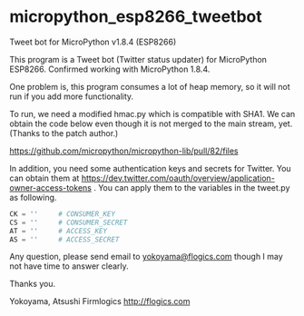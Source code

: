 # micropython_esp8266_tweetbot
Tweet bot for MicroPython v1.8.4 (ESP8266)

This program is a Tweet bot (Twitter status updater) for MicroPython ESP8266.
Confirmed working with MicroPython 1.8.4.

One problem is, this program consumes a lot of heap memory, so it will not run
if you add more functionality.

To run, we need a modified hmac.py which is compatible with SHA1.  We can
obtain the code below even though it is not merged to the main stream, yet.
(Thanks to the patch author.)

https://github.com/micropython/micropython-lib/pull/82/files

In addition, you need some authentication keys and secrets for Twitter.
You can obtain
them at https://dev.twitter.com/oauth/overview/application-owner-access-tokens .
You can apply them to the variables in the tweet.py as following.

```python
CK = ''     # CONSUMER_KEY
CS = ''     # CONSUMER_SECRET
AT = ''     # ACCESS_KEY
AS = ''     # ACCESS_SECRET
```

Any question, please send email to yokoyama@flogics.com though I may not have time to answer clearly.

Thanks you.

Yokoyama, Atsushi
Firmlogics
http://flogics.com
